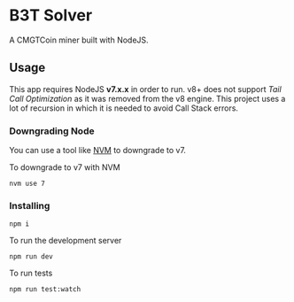 # B3T Solver
A CMGTCoin miner built with NodeJS.

## Usage

This app requires NodeJS **v7.x.x** in order to run. v8+ does not support *Tail Call Optimization* as it was removed from the v8 engine. This project uses a lot of recursion in which it is needed to avoid Call Stack errors.

### Downgrading Node
You can use a tool like [NVM](https://github.com/creationix/nvm) to downgrade to v7.

To downgrade to v7 with NVM

`nvm use 7`

### Installing
`npm i`

To run the development server

`npm run dev`

To run tests

`npm run test:watch`